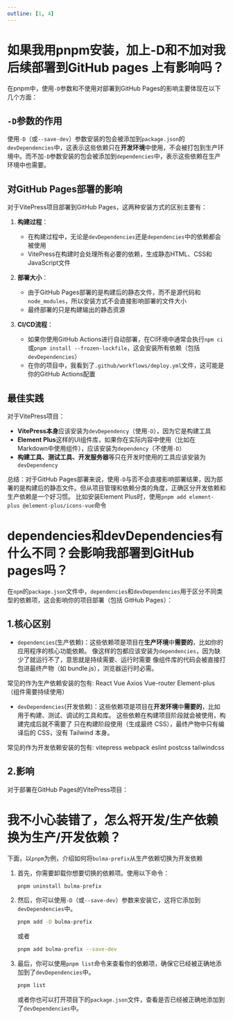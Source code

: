 ```yaml
---
outline: [1, 4]
---
```


# 如果我用pnpm安装，加上-D和不加对我后续部署到GitHub pages 上有影响吗？

在pnpm中，使用`-D`参数和不使用对部署到GitHub Pages的影响主要体现在以下几个方面：

## `-D`参数的作用

使用`-D`（或`--save-dev`）参数安装的包会被添加到`package.json`的`devDependencies`中，这表示这些依赖只在**开发环境**中使用，不会被打包到生产环境中。而不加`-D`参数安装的包会被添加到`dependencies`中，表示这些依赖在生产环境中也需要。

## 对GitHub Pages部署的影响

对于VitePress项目部署到GitHub Pages，这两种安装方式的区别主要有：

1. **构建过程**：
   - 在构建过程中，无论是`devDependencies`还是`dependencies`中的依赖都会被使用
   - VitePress在构建时会处理所有必要的依赖，生成静态HTML、CSS和JavaScript文件

2. **部署大小**：
   - 由于GitHub Pages部署的是构建后的静态文件，而不是源代码和`node_modules`，所以安装方式不会直接影响部署的文件大小
   - 最终部署的只是构建输出的静态资源

3. **CI/CD流程**：
   - 如果你使用GitHub Actions进行自动部署，在CI环境中通常会执行`npm ci`或`pnpm install --frozen-lockfile`，这会安装所有依赖（包括`devDependencies`）
   - 在你的项目中，我看到了`.github/workflows/deploy.yml`文件，这可能是你的GitHub Actions配置

## 最佳实践

对于VitePress项目：

- **VitePress本身**应该安装为`devDependency`（使用`-D`），因为它是构建工具
- **Element Plus**这样的UI组件库，如果你在实际内容中使用（比如在Markdown中使用组件），应该安装为`dependency`（不使用`-D`）
- **构建工具、测试工具、开发服务器**等只在开发时使用的工具应该安装为`devDependency`

总结：对于GitHub Pages部署来说，使用`-D`与否不会直接影响部署结果，因为部署的是构建后的静态文件。但从项目管理和依赖分类的角度，正确区分开发依赖和生产依赖是一个好习惯。
比如安装Element Plus时，使用`pnpm add element-plus @element-plus/icons-vue`命令

# dependencies和devDependencies有什么不同？会影响我部署到GitHub pages吗？

在`npm`的`package.json`文件中，`dependencies`和`devDependencies`用于区分不同类型的依赖项，这会影响你的项目部署（包括 GitHub Pages）：

## 1.核心区别

- `dependencies`(生产依赖)：这些依赖项是项目在**生产环境**中**需要的**，比如你的应用程序的核心功能依赖。
  像这样的包都应该安装为`dependencies`，因为缺少了就运行不了，意思就是持续需要、运行时需要
  像组件库的代码会被直接打包进最终产物（如 bundle.js），浏览器运行时必需。

常见的作为生产依赖安装的包有:
React
Vue
Axios
Vue-router
Element-plus（组件需要持续使用）

- `devDependencies`(开发依赖)：这些依赖项是项目在**开发环境**中**需要的**，比如用于构建、测试、调试的工具和库。
  这些依赖在构建项目阶段就会被使用，构建完成后就不需要了
  只在构建阶段使用（生成最终 CSS），最终产物中只有编译后的 CSS，没有 Tailwind 本身。

常见的作为开发依赖安装的包有:
vitepress
webpack
eslint
postcss
tailwindcss

## 2.影响

对于部署在GitHub Pages的VitePress项目：

# 我不小心装错了，怎么将开发/生产依赖换为生产/开发依赖？

下面，以`pnpm`为例，介绍如何将`bulma-prefix`从生产依赖切换为开发依赖

1. 首先，你需要卸载你想要切换的依赖项。使用以下命令：

   ```bash
   pnpm uninstall bulma-prefix
   ```

2. 然后，你可以使用`-D`（或`--save-dev`）参数来安装它，这将它添加到`devDependencies`中。

   ```bash
   pnpm add -D bulma-prefix
   ```

   或者

   ```bash
   pnpm add bulma-prefix --save-dev
   ```

3. 最后，你可以使用`pnpm list`命令来查看你的依赖项，确保它已经被正确地添加到了`devDependencies`中。

   ```bash
   pnpm list
   ```

   或者你也可以打开项目下的`package.json`文件，查看是否已经被正确地添加到了`devDependencies`中。
